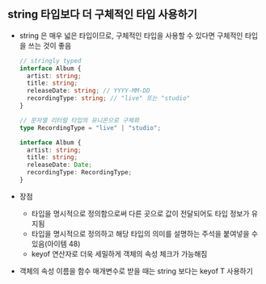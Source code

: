 ## string 타입보다 더 구체적인 타입 사용하기

- string 은 매우 넓은 타입이므로, 구체적인 타입을 사용할 수 있다면 구체적인 타입을 쓰는 것이 좋음

  ```typescript
  // stringly typed
  interface Album {
    artist: string;
    title: string;
    releaseDate: string; // YYYY-MM-DD
    recordingType: string; // "live" 또는 "studio"
  }

  // 문자열 리터럴 타입의 유니온으로 구체화
  type RecordingType = "live" | "studio";

  interface Album {
    artist: string;
    title: string;
    releaseDate: Date;
    recordingType: RecordingType;
  }
  ```

- 장점
  - 타입을 명시적으로 정의함으로써 다른 곳으로 값이 전달되어도 타입 정보가 유지됨
  - 타입을 명시적으로 정의하고 해당 타입의 의미를 설명하는 주석을 붙여넣을 수 있음(아이템 48)
  - keyof 연산자로 더욱 세밀하게 객체의 속성 체크가 가능해짐
- 객체의 속성 이름을 함수 매개변수로 받을 때는 string 보다는 keyof T 사용하기
